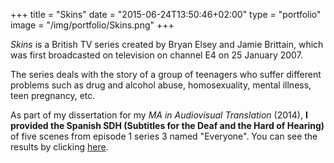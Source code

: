 +++
title = "Skins"
date = "2015-06-24T13:50:46+02:00"
type = "portfolio"
image = "/img/portfolio/Skins.png"
+++

*Skins* is a British TV series created by Bryan Elsey and Jamie Brittain, which was first broadcasted on television on channel E4 on 25 January 2007.

The series deals with the story of a group of teenagers who suffer different problems such as drug and alcohol abuse, homosexuality, mental illness, teen pregnancy, etc.

As part of my dissertation for my *MA in Audiovisual Translation* (2014), **I provided the Spanish SDH (Subtitles for the Deaf and the Hard of Hearing)** of five scenes from episode 1 series 3 named "Everyone". You can see the results by clicking [here](https://www.youtube.com/watch?v=17_y4-zTWdc).
